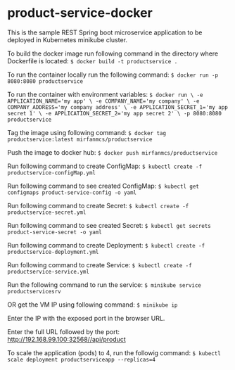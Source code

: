 product-service-docker
========================
This is the sample REST Spring boot microservice application to be deployed in Kubernetes minikube cluster.


To build the docker image run following command in the directory where Dockerfile is located:
`$ docker build -t productservice .`

To run the container locally run the following command:
`$ docker run -p 8080:8080 productservice`

To run the container with environment variables:
`$ docker run \
-e APPLICATION_NAME='my app' \
-e COMPANY_NAME='my company' \
-e COMPANY_ADDRESS='my company address' \
-e APPLICATION_SECRET_1='my app secret 1' \
-e APPLICATION_SECRET_2='my app secret 2' \
-p 8080:8080 productservice`


Tag the image using following command:
`$ docker tag productservice:latest mirfanmcs/productservice`

Push the image to docker hub:
`$ docker push mirfanmcs/productservice`

Run following command to create ConfigMap:
`$ kubectl create -f productservice-configMap.yml`

Run following command to see created ConfigMap:
`$ kubectl get configmaps product-service-config -o yaml`

Run following command to create Secret:
`$ kubectl create -f productservice-secret.yml`

Run following command to see created Secret:
`$ kubectl get secrets product-service-secret -o yaml`

Run following command to create Deployment:
`$ kubectl create -f productservice-deployment.yml`

Run following command to create Service:
`$ kubectl create -f productservice-service.yml`

Run the following command to run the service:
`$ minikube service productservicesrv`

OR get the VM IP using following command:
`$ minikube ip`

Enter the IP with the exposed port in the browser URL.

Enter the full URL followed by the port:
http://192.168.99.100:32568//api/product


To scale the application (pods) to 4, run the followig command:
`$ kubectl scale deployment productserviceapp --replicas=4`